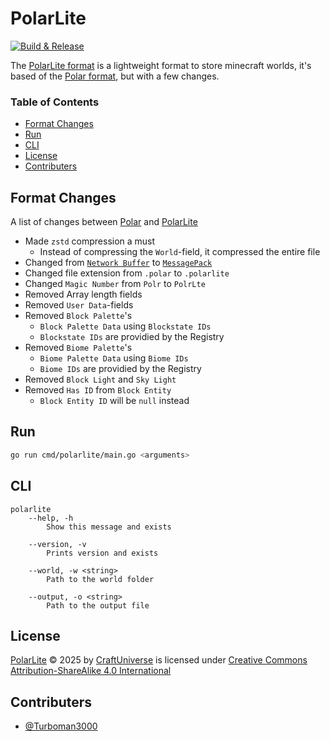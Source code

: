 # PolarLite

[![Build & Release](https://github.com/CraftUniverse/PolarLite/actions/workflows/build.yml/badge.svg)](https://github.com/CraftUniverse/PolarLite/actions/workflows/build.yml)

The [PolarLite format](./FORMAT.md) is a lightweight format to store minecraft worlds, it's based of the [Polar format](https://github.com/hollow-cube/polar/blob/main/FORMAT.md), but with a few changes.

### Table of Contents

- [Format Changes](#format-changes)
- [Run](#run)
- [CLI](#cli)
- [License](#license)
- [Contributers](#contributers)

## Format Changes

A list of changes between [Polar](https://github.com/hollow-cube/polar/blob/main/FORMAT.md) and [PolarLite](./FORMAT.md)

- Made `zstd` compression a must
  - Instead of compressing the `World`-field, it compressed the entire file
- Changed from [`Network Buffer`](https://javadoc.minestom.net/net/minestom/server/network/NetworkBuffer.html) to [`MessagePack`](https://msgpack.org/)
- Changed file extension from `.polar` to `.polarlite`
- Changed `Magic Number` from `Polr` to `PolrLte`
- Removed Array length fields
- Removed `User Data`-fields
- Removed `Block Palette`'s
  - `Block Palette Data` using `Blockstate IDs`
  - `Blockstate IDs` are providied by the Registry
- Removed `Biome Palette`'s
  - `Biome Palette Data` using `Biome IDs`
  - `Biome IDs` are providied by the Registry
- Removed `Block Light` and `Sky Light`
- Removed `Has ID` from `Block Entity`
  - `Block Entity ID` will be `null` instead

## Run

```bash
go run cmd/polarlite/main.go <arguments>
```

## CLI

```
polarlite
    --help, -h
        Show this message and exists

    --version, -v
        Prints version and exists

    --world, -w <string>
        Path to the world folder

    --output, -o <string>
        Path to the output file
```

## License

[PolarLite](https://github.com/CraftUniverse/PolarLite) © 2025 by [CraftUniverse](https://github.com/CraftUniverse) is licensed under [Creative Commons Attribution-ShareAlike 4.0 International](https://creativecommons.org/licenses/by-sa/4.0/?ref=chooser-v1)

## Contributers

- [@Turboman3000](https://github.com/Turboman3000)
